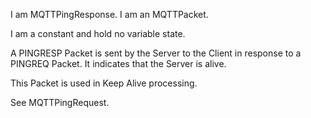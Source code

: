 I am MQTTPingResponse.
I am an MQTTPacket.

I am a constant and hold no variable state.

A PINGRESP Packet is sent by the Server to the Client in response to a PINGREQ Packet. It indicates that the Server is alive.

This Packet is used in Keep Alive processing.

See MQTTPingRequest.